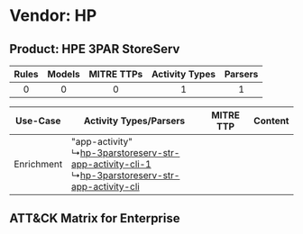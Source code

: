 Vendor: HP
==========
Product: HPE 3PAR StoreServ
---------------------------
| Rules | Models | MITRE TTPs | Activity Types | Parsers |
|:-----:|:------:|:----------:|:--------------:|:-------:|
|   0   |   0    |     0      |       1        |    1    |

|  Use-Case  | Activity Types/Parsers    | MITRE TTP | Content    |
|:----------:| ---- | --------- | ---- |
| Enrichment |  "app-activity"<br> ↳[hp-3parstoreserv-str-app-activity-cli-1](Ps/pC_hp3parstoreservstrappactivitycli1.md)<br> ↳[hp-3parstoreserv-str-app-activity-cli](Ps/pC_hp3parstoreservstrappactivitycli.md)<br> |    | [](RM/r_m_hp_hpe_3par_storeserv_Enrichment.md) |

ATT&CK Matrix for Enterprise
----------------------------
